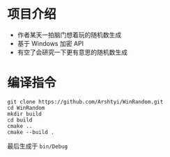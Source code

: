 # 项目介绍

-   作者某天一拍脑门想着玩的随机数生成
-   基于 Windows 加密 API
-   有空了会研究一下更有意思的随机数生成

# 编译指令

```
git clone https://github.com/Arshtyi/WinRandom.git
cd WinRandom
mkdir build
cd build
cmake ..
cmake --build .
```

最后生成于 `bin/Debug`
